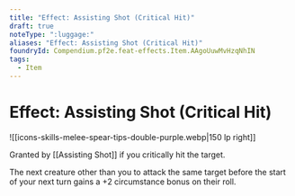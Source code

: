 ```yaml
---
title: "Effect: Assisting Shot (Critical Hit)"
draft: true
noteType: ":luggage:"
aliases: "Effect: Assisting Shot (Critical Hit)"
foundryId: Compendium.pf2e.feat-effects.Item.AAgoUuwMvHzqNhIN
tags:
  - Item
---
```


# Effect: Assisting Shot (Critical Hit)
![[icons-skills-melee-spear-tips-double-purple.webp|150 lp right]]

Granted by [[Assisting Shot]] if you critically hit the target.

The next creature other than you to attack the same target before the start of your next turn gains a +2 circumstance bonus on their roll.
